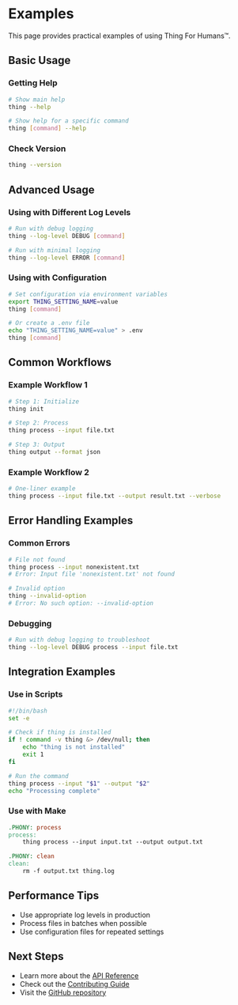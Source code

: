 # Examples

This page provides practical examples of using Thing For Humans™.

## Basic Usage

### Getting Help

```bash
# Show main help
thing --help

# Show help for a specific command
thing [command] --help
```

### Check Version

```bash
thing --version
```

## Advanced Usage

### Using with Different Log Levels

```bash
# Run with debug logging
thing --log-level DEBUG [command]

# Run with minimal logging
thing --log-level ERROR [command]
```

### Using with Configuration

```bash
# Set configuration via environment variables
export THING_SETTING_NAME=value
thing [command]

# Or create a .env file
echo "THING_SETTING_NAME=value" > .env
thing [command]
```
## Common Workflows

### Example Workflow 1

```bash
# Step 1: Initialize
thing init

# Step 2: Process
thing process --input file.txt

# Step 3: Output
thing output --format json
```

### Example Workflow 2

```bash
# One-liner example
thing process --input file.txt --output result.txt --verbose
```

## Error Handling Examples

### Common Errors

```bash
# File not found
thing process --input nonexistent.txt
# Error: Input file 'nonexistent.txt' not found

# Invalid option
thing --invalid-option
# Error: No such option: --invalid-option
```

### Debugging

```bash
# Run with debug logging to troubleshoot
thing --log-level DEBUG process --input file.txt
```

## Integration Examples

### Use in Scripts

```bash
#!/bin/bash
set -e

# Check if thing is installed
if ! command -v thing &> /dev/null; then
    echo "thing is not installed"
    exit 1
fi

# Run the command
thing process --input "$1" --output "$2"
echo "Processing complete"
```

### Use with Make

```makefile
.PHONY: process
process:
	thing process --input input.txt --output output.txt

.PHONY: clean
clean:
	rm -f output.txt thing.log
```

## Performance Tips

- Use appropriate log levels in production
- Process files in batches when possible
- Use configuration files for repeated settings

## Next Steps

- Learn more about the [API Reference](../reference/)
- Check out the [Contributing Guide](../contributing.md)
- Visit the [GitHub repository](https://github.com/JnyJny/thing)